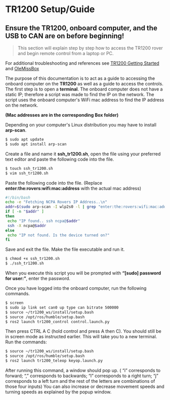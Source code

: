 # TR1200 Setup/Guide
## **Ensure the TR1200, onboard computer, and the USB to CAN are on before beginning!**
>This section will explain step by step how to access the TR1200 rover and begin remote control from a laptop or PC.

For additional troubleshooting and references see [TR1200 Getting Started](https://docs.trossenrobotics.com/tr1200_docs/getting_started.html) and [OleMissBox](https://olemiss.app.box.com/folder/314410283580)


The purpose of this documentation is to act as a guide to accessing the onboard computer on the **TR1200** as well as a guide to access the controls. The first step is to open a **terminal**. The onboard computer does not have a static IP; therefore a script was made to find the IP on the network. The script uses the onboard computer's WiFi mac address to find the IP address on the network.

**(Mac addresses are in the corresponding Box folder)**

Depending on your computer's Linux distribution you may have to install **arp-scan**.

```bash
$ sudo apt update
$ sudo apt install arp-scan
```
Create a file and name it **ssh_tr1200.sh**, open the file using your preferred text editor and paste the following code into the file.

```bash
$ touch ssh_tr1200.sh
$ vim ssh_tr1200.sh
```
Paste the following code into the file. (Replace **enter:the:rovers:wifi:mac:address** with the actual mac address)

```bash
#!/bin/bash
echo -e "Fetching NCPA Rovers IP Address..\n"
addr=$(sudo arp-scan -I wlp2s0 -l | grep "enter:the:rovers:wifi:mac:address" | cut -f1)
if [ -n "$addr" ]
then
 echo "IP found.. ssh ncpa@$addr"
 ssh -X ncpa@$addr
else
 echo "IP not found. Is the device turned on?"
fi
```
Save and exit the file. Make the file executable and run it. 

```bash
$ chmod +x ssh_tr1200.sh
$ ./ssh_tr1200.sh
```
When you execute this script you will be prompted with **“[sudo] password for user:”**, enter the password.

Once you have logged into the onboard computer, run the following commands.

```bash
$ screen
$ sudo ip link set can0 up type can bitrate 500000
$ source ~/tr1200_ws/install/setup.bash
$ source /opt/ros/humble/setup.bash
$ ros2 launch tr1200_control control.launch.py
```

Then press CTRL A C (hold control and press A then C). You should still be in screen
mode as instructed earlier. This will take you to a new terminal. Run the commands:

```bash
$ source ~/tr1200_ws/install/setup.bash
$ source /opt/ros/humble/setup.bash
$ ros2 launch tr1200_teleop keyop.launch.py
```
After running this command, a window should pop up. ( “i” corresponds to forward;
“,” corresponds to backwards; “l” corresponds to a right turn; “j” corresponds to a left turn and
the rest of the letters are combinations of those four inputs) You can also increase or decrease
movement speeds and turning speeds as explained by the popup window.
